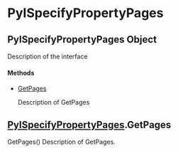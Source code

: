 # PyISpecifyPropertyPages


## PyISpecifyPropertyPages Object

Description of the interface

#### Methods

  - [GetPages](PyISpecifyPropertyPages.md#pyispecifypropertypagesgetpages)

    Description of GetPages&nbsp;


## [PyISpecifyPropertyPages](PyISpecifyPropertyPages.md#pyispecifypropertypages)\.GetPages

GetPages\(\)
Description of GetPages\.